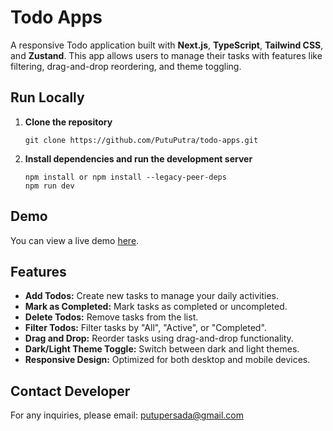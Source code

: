# Todo Apps

A responsive Todo application built with **Next.js**, **TypeScript**, **Tailwind CSS**, and **Zustand**. This app allows users to manage their tasks with features like filtering, drag-and-drop reordering, and theme toggling.

## Run Locally

1. **Clone the repository**

   ```shell
   git clone https://github.com/PutuPutra/todo-apps.git
   ```

2. **Install dependencies and run the development server**

   ```shell
   npm install or npm install --legacy-peer-deps
   npm run dev
   ```

## Demo

You can view a live demo [here](https://finance-portal-persada.vercel.app/).

<!-- ## Project Structure

- **src/app/layout.tsx:** Defines the root layout of the application.
- **src/app/page.tsx:** The main page of the application.
- **src/app/dashboard/page.tsx:** The dashboard page, accessible after login.
- **src/actions/auth.ts:** Contains authentication-related actions (login, logout, checkAuth).
- **src/actions/transactions.ts:** Contains actions to fetch transactions.
- **src/components:** Contains various UI components used in the application.
- **src/middleware/index.ts:** Middleware for handling authentication and route protection.
- **src/types/transaction.ts:** Type definitions for transactions. -->

## Features

- **Add Todos:** Create new tasks to manage your daily activities.
- **Mark as Completed:** Mark tasks as completed or uncompleted.
- **Delete Todos:** Remove tasks from the list.
- **Filter Todos:** Filter tasks by "All", "Active", or "Completed".
- **Drag and Drop:** Reorder tasks using drag-and-drop functionality.
- **Dark/Light Theme Toggle:** Switch between dark and light themes.
- **Responsive Design:** Optimized for both desktop and mobile devices.

## Contact Developer

For any inquiries, please email: [putupersada@gmail.com](mailto:putupersada@gmail.com)
